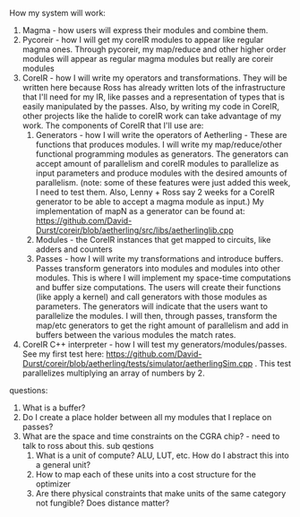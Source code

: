 How my system will work:
1. Magma - how users will express their modules and combine them.
2. Pycoreir - how I will get my coreIR modules to appear like regular magma ones. Through pycoreir, my map/reduce and other higher order modules will appear as regular magma modules but really are coreir modules 
3. CoreIR - how I will write my operators and transformations. They will be written here because Ross has already written lots of the infrastructure that I'll need for my IR, like passes and a representation of types that is easily manipulated by the passes. Also, by writing my code in CoreIR, other projects like the halide to coreIR work can take advantage of my work. The components of CoreIR that I'll use are: 
   1. Generators - how I will write the operators of Aetherling - These are functions that produces modules. I will write my map/reduce/other functional programming modules as generators. The generators can accept amount of parallelism and coreIR modules to parallelize as input parameters and produce modules with the desired amounts of parallelism. (note: some of these features were just added this week, I need to test them. Also, Lenny + Ross say 2 weeks for a CoreIR generator to be able to accept a magma module as input.) My implementation of mapN as a generator can be found at: https://github.com/David-Durst/coreir/blob/aetherling/src/libs/aetherlinglib.cpp
   1. Modules - the CoreIR instances that get mapped to circuits, like adders and counters
   1. Passes - how I will write my transformations and introduce buffers. Passes transform generators into modules and modules into other modules. This is where I will implement my space-time computations and buffer size computations. The users will create their functions (like apply a kernel) and call generators with those modules as parameters. The generators will indicate that the users want to parallelize the modules. I will then, through passes, transform the map/etc generators to get the right amount of parallelism and add in buffers between the various modules the match rates.
4. CoreIR C++ interpreter - how I will test my generators/modules/passes. See my first test here: https://github.com/David-Durst/coreir/blob/aetherling/tests/simulator/aetherlingSim.cpp . This test parallelizes multiplying an array of numbers by 2.



questions:
1. What is a buffer?
2. Do I create a place holder between all my modules that I replace on passes?
3. What are the space and time constraints on the CGRA chip? - need to talk to ross about this. sub qestions
   1. What is a unit of compute? ALU, LUT, etc. How do I abstract this into a general unit?
   1. How to map each of these units into a cost structure for the optimizer
   1. Are there physical constraints that make units of the same category not fungible? Does distance matter?